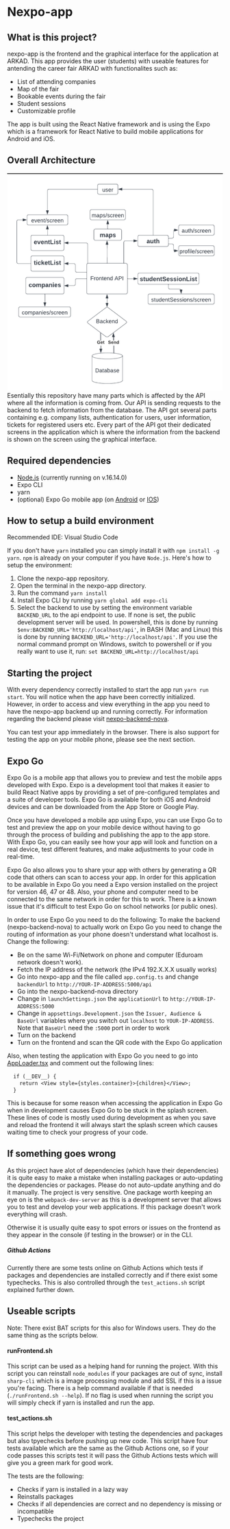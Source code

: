# Nexpo-app

## What is this project?

nexpo-app is the frontend and the graphical interface for the application at ARKAD. This app provides the user (students) with useable features for antending the career fair ARKAD with functionalites such as:

* List of attending companies
* Map of the fair
* Bookable events during the fair
* Student sessions
* Customizable profile

The app is built using the React Native framework and is using the Expo which is a framework for React Native to build mobile applications for Android and iOS.

## Overall Architecture
![UML](./assets/ARKAD-nexpoapp.png)
Esentially this repository have many parts which is affected by the API where all the information is coming from. Our API is sending requests to the backend to fetch information from the database. The API got several parts containing e.g. company lists, authentication for users, user information, tickets for registered users etc. Every part of the API got their dedicated screens in the application which is where the information from the backend is shown on the screen using the graphical interface.



## Required dependencies

- [Node.js](https://nodejs.org/en/download/) (currently running on v.16.14.0)
- Expo CLI
- yarn
- (optional) Expo Go mobile app (on [Android](https://play.google.com/store/apps/details?id=host.exp.exponent&hl=en&gl=US) or [IOS](https://apps.apple.com/us/app/expo-go/id982107779))

## How to setup a build environment

Recommended IDE: Visual Studio Code

If you don't have `yarn` installed you can simply install it with `npm install -g yarn`. `npm` is already on your computer if you have `Node.js`.
Here's how to setup the environment:

1. Clone the nexpo-app repository.
2. Open the terminal in the nexpo-app directory.
3. Run the command `yarn install`
4. Install Expo CLI by running `yarn global add expo-cli`
5. Select the backend to use by setting the environment variable `BACKEND_URL` to the api endpoint to use. If none is set, the public development server will be used. In powershell, this is done by running `$env:BACKEND_URL='http://localhost/api'`, in BASH (Mac and Linux) this is done by running `BACKEND_URL='http://localhost/api'`. If you use the normal command prompt on Windows, switch to powershell or if you really want to use it, run: `set BACKEND_URL=http://localhost/api`

## Starting the project

With every dependency correctly installed to start the app run `yarn run start`. You will notice when the app have been correctly initialized. However, in order to access and view everything in the app you need to have the nexpo-app backend up and running correctly. For information regarding the backend please visit [nexpo-backend-nova](https://github.com/careerfairsystems/nexpo-backend-nova).

You can test your app immediately in the browser. There is also support for testing the app on your mobile phone, please see the next section.

## Expo Go

Expo Go is a mobile app that allows you to preview and test the mobile apps developed with Expo. Expo is a development tool that makes it easier to build React Native apps by providing a set of pre-configured templates and a suite of developer tools. Expo Go is available for both iOS and Android devices and can be downloaded from the App Store or Google Play.

Once you have developed a mobile app using Expo, you can use Expo Go to test and preview the app on your mobile device without having to go through the process of building and publishing the app to the app store. With Expo Go, you can easily see how your app will look and function on a real device, test different features, and make adjustments to your code in real-time.

Expo Go also allows you to share your app with others by generating a QR code that others can scan to access your app. In order for this application to be available in Expo Go you need a Expo version installed on the project for version 46, 47 or 48. Also, your phone and computer need to be connected to the same network in order for this to work. There is a known issue that it's difficult to test Expo Go on school networks (or public ones).

In order to use Expo Go you need to do the following:
To make the backend (nexpo-backend-nova) to actually work on Expo Go you need to change the routing of information as your phone doesn't understand what localhost is. Change the following:
- Be on the same Wi-Fi/Network on phone and computer (Eduroam network doesn't work).
- Fetch the IP address of the network (the IPv4 192.X.X.X usually works)
- Go into nexpo-app and the file called `app.config.ts` and change `backendUrl` to `http://YOUR-IP-ADDRESS:5000/api`
- Go into the nexpo-backend-nova directory
- Change in `launchSettings.json` the `applicationUrl` to `http://YOUR-IP-ADDRESS:5000`
- Change in `appsettings.Development.json` the `Issuer, Audience & BaseUrl` variables where you switch out `localhost` to `YOUR-IP-ADDRESS`. Note that `BaseUrl` need the `:5000` port in order to work
- Turn on the backend
- Turn on the frontend and scan the QR code with the Expo Go application

Also, when testing the application with Expo Go you need to go into [AppLoader.tsx](screens/AppLoader.tsx) and comment out the following lines:
```
  if (__DEV__) {
    return <View style={styles.container}>{children}</View>;
  }
```
This is because for some reason when accessing the application in Expo Go when in development causes Expo Go to be stuck in the splash screen. These lines of code is mostly used during development as when you save and reload the frontend it will always start the splash screen which causes waiting time to check your progress of your code.

## If something goes wrong

As this project have alot of dependencies (which have their dependencies) it is quite easy to make a mistake when installing packages or auto-updating the dependencies or packages. Please do not auto-update anything and do it manually. The project is very sensitive. One package worth keeping an eye on is the `webpack-dev-server` as this is a development server that allows you to test and develop your web applications. If this package doesn't work everything will crash.

Otherwise it is usually quite easy to spot errors or issues on the frontend as they appear in the console (if testing in the browser) or in the CLI.

##### Github Actions

Currently there are some tests online on Github Actions which tests if packages and dependencies are installed correctly and if there exist some typechecks. This is also controlled through the `test_actions.sh` script explained further down.

## Useable scripts

Note: There exist BAT scripts for this also for Windows users. They do the same thing as the scripts below.

#### runFrontend.sh

This script can be used as a helping hand for running the project. With this script you can reinstall `node_modules` if your packages are out of sync, install `sharp-cli` which is a image processing module and add SSL if this is a issue you're facing. There is a help command available if that is needed (`./runFrontend.sh --help`). If no flag is used when running the script you will simply check if yarn is installed and run the app.

#### test_actions.sh

This script helps the developer with testing the dependencies and packages but also tpyechecks before pushing up new code. This script have four tests available which are the same as the Github Actions one, so if your code passes this scripts test it will pass the Github Actions tests which will give you a green mark for good work.

The tests are the following:

* Checks if yarn is installed in a lazy way
* Reinstalls packages
* Checks if all dependencies are correct and no dependency is missing or incompatible
* Typechecks the project
